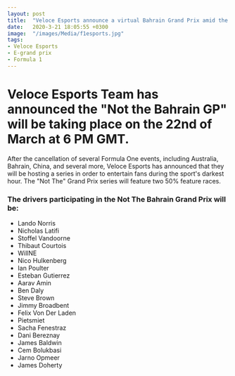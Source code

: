 ```yaml
---
layout: post
title:  "Veloce Esports announce a virtual Bahrain Grand Prix amid the coronavirus outbreak"
date:   2020-3-21 18:05:55 +0300
image:  "/images/Media/f1esports.jpg"
tags:   
- Veloce Esports
- E-grand prix
- Formula 1
---
```


# Veloce Esports Team has announced the "Not the Bahrain GP" will be taking place on the 22nd of March at 6 PM GMT.

After the cancellation of several Formula One events, including Australia, Bahrain, China, and several more, Veloce Esports has announced
that they will be hosting a series in order to entertain fans during the sport's darkest hour. The "Not The" Grand Prix series will
feature two 50% feature races. 

### The drivers participating in the Not The Bahrain Grand Prix will be:

- Lando Norris
- Nicholas Latifi
- Stoffel Vandoorne
- Thibaut Courtois 
- WillNE
- Nico Hulkenberg
- Ian Poulter
- Esteban Gutierrez
- Aarav Amin
- Ben Daly
- Steve Brown
- Jimmy Broadbent
- Felix Von Der Laden
- Pietsmiet
- Sacha Fenestraz
- Dani Bereznay
- James Baldwin
- Cem Bolukbasi
- Jarno Opmeer
- James Doherty


